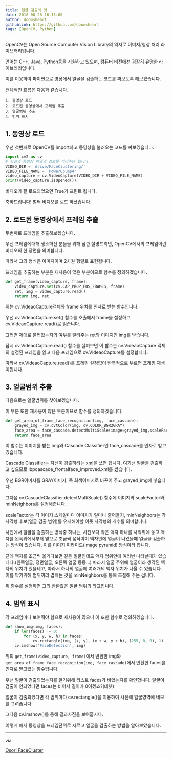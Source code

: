 ```yaml
---
title: 얼굴 검출의 맛
date: 2018-08-28 16:15:00
author: doomsheart
githublink: https://github.com/doomsheart
tags: [OpenCV, Python]  
---
```


OpenCV는 Open Source Computer Vision Library의 약자로 이미지/영상 처리 라이브러리입니다.

언어는 C++, Java, Python등을 지원하고 있으며, 컴퓨터 비전에선 굉장히 유명한 라이브러리입니다.

이를 이용하여 파이썬으로 영상에서 얼굴을 검출하는 코드를 짜보도록 해보겠습니다.

전체적인 흐름은 다음과 같습니다.

    1. 동영상 로드
    2. 로드된 동영상에서 프레임 추출
    3. 얼굴범위 추출
    4. 범위 표시

## 1. 동영상 로드

우선 첫번째로 OpenCV를 import하고 동영상을 불러오는 코드를 짜보겠습니다.
```Python
import cv2 as cv
# 자신의 동영상 파일의 경로를 적어주면 됩니다.
VIDEO_DIR = 'drive/FaceClustering/'
VIDEO_FILE_NAME = 'PowerUp.mp4'
video_capture = cv.VideoCapture(VIDEO_DIR + VIDEO_FILE_NAME)
print(video_capture.isOpened())
```
비디오가 잘 로드되었으면 True가 프린트 됩니다.

축하드립니다! 벌써 비디오를 로드 하셨습니다.


## 2. 로드된 동영상에서 프레임 추출

두번째로 프레임을 추출해보겠습니다.

우선 프레임에대해 생소하신 분들을 위해 잠깐 설명드리면, OpenCV에서의 프레임이란 비디오의 한 장면을 의미합니다. 

따라서 그의 형식은 이미지이며 2차원 행렬로 표현됩니다.

프레임을 추출하는 부분은 재사용이 많은 부분이므로 함수를 정의하겠습니다.
```Python
def get_frame(video_capture, frame):
    video_capture.set(cv.CAP_PROP_POS_FRAMES, frame)
    ret, img = video_capture.read()
    return img, ret
```
위는 cv.VideaoCapture객체와 frame 위치를 인자로 받는 함수입니다.

우선 cv.VideaoCapture.set() 함수를 호출해서 frame을 설정하고 cv.VideaoCapture.read()로 읽습니다. 

그러면 제대로 불러왔는지의 여부를 알려주는 ret와 이미지인 img를 받습니다.

잠시 cv.VideaoCapture.read() 함수를 살펴보면 이 함수는 cv.VideaoCapture 객체의 설정된 프레임을 읽고 다음 프레임으로 cv.VideaoCapture를 설정합니다.

따라서 cv.VideaoCapture.read()를 프레임 설정없이 반복적으로 부르면 프레임 재생이됩니다.


## 3. 얼굴범위 추출

다음으로는 얼굴범위를 찾아보겠습니다.

이 부분 또한 재사용이 많은 부분이므로 함수를 정의하겠습니다.

```Python
def get_area_of_frame_face_recognition(img, face_cascade):
    grayed_img = cv.cvtColor(img, cv.COLOR_BGR2GRAY)
    face_area = face_cascade.detectMultiScale(image=grayed_img,scaleFactor=1.3,minNeighbors=5)
    return face_area
```

이 함수는 이미지를 받는 img와 Cascade Classifier인 face_cascade를 인자로 받고있습니다.

Cascade Classifier는 자신이 검출하려는 xml을 쓰면 됩니다. 여기선 얼굴을 검출하고 싶으므로 lbpcascade_frontalface_improved.xml를 썼습니다.

우선 BGR이미지를 GRAY이미지, 즉 회색이미지로 바꾸어 주고 grayed_img에 넣습니다.

그다음 cv.CascadeClassifier.detectMultiScale() 함수에 이미지와 scaleFactor와 minNeighbors를 설정해줍니다. 

scaleFactor는 각 이미지 스케일마다 이미지가 얼마나 줄어들지, minNeighbors는 각 사각형 후보(얼굴 검출 범위)를 유지해야할 이웃 사각형의 개수를 의미합니다. 

사진에서 얼굴을 검출하는 방식중 하나는, 사진보다 작은 액자 하나를 사직위에 놓고 액자를 왼쪽위에서부터 옆으로 조금씩 움직이며 액자안에 얼굴이 나왔을때 얼굴을 검출하는 방식이 있습니다. 이를 이미지 피라미드(image pyramid) 방식이라 합니다.

근데 액자를 조금씩 옮기다보면 같은 얼굴인데도 액자 범위안에 여러번 나타날때가 있습니다.(왼쪽얼굴, 정면얼굴, 오른쪽 얼굴 등등...) 따라서 얼굴 주위에 얼굴이라 생각된 액자의 위치가 있을테고, 따라서 하나의 얼굴에 여러개의 액자 위치가 나올 수 있습니다. 이를 막기위해 범위끼리 겹치는 것을 minNeighbors를 통해 조절해 주는 겁니다. 

위 함수를 실행하면 그의 반환값은 얼굴 범위의 좌표입니다.

## 4. 범위 표시

각 프레임마다 보여줘야 함으로 재사용이 많으니 이 또한 함수로 정의하겠습니다.

```Python
def show_img(img, faces):
    if len(faces) != 0:
        for (x, y, w, h) in faces:
            cv.rectangle(img, (x, y), (x + w, y + h), (255, 0, 0), 1)
    cv.imshow('FaceDetection', img)
```
위의 `get_frame(video_capture, frame)`에서 반환한 img와 `get_area_of_frame_face_recognition(img, face_cascade)`에서 반환한 faces를 인자로 받고있는 함수입니다. 

우선 얼굴이 검출되었는지를 알기위해 리스트 faces가 비었는지를 확인합니다. 얼굴이 검출이 안되었다면 faces는 비어서 길이가 0이겠죠?(데헷)

얼굴이 검출되었다면 각 범위마다 cv.rectangle()을 이용하여 사진에 얼굴영역에 네모를 그려줍니다.

그다음 cv.imshow()를 통해 결과사진을 보여줍시다.

이렇게 해서 동영상을 프레임단위로 자르고 얼굴을 검출하는 방법을 알아보았습니다. 

------

via

[Osori FaceCluster](https://github.com/HyOsori/FaceClusterer/blob/master/doomsheart/OpenCV_detection/video_face_recongition.py)